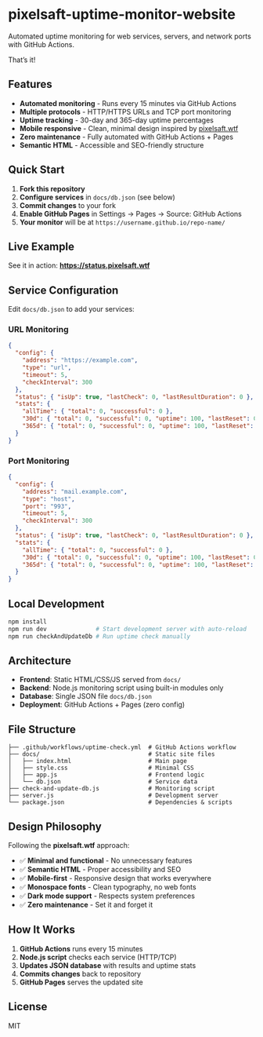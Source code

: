 # pixelsaft-uptime-monitor-website

Automated uptime monitoring for web services, servers, and network ports with GitHub Actions.

That’s it!

## Features

- **Automated monitoring** - Runs every 15 minutes via GitHub Actions
- **Multiple protocols** - HTTP/HTTPS URLs and TCP port monitoring
- **Uptime tracking** - 30-day and 365-day uptime percentages
- **Mobile responsive** - Clean, minimal design inspired by [pixelsaft.wtf](https://pixelsaft.wtf/)
- **Zero maintenance** - Fully automated with GitHub Actions + Pages
- **Semantic HTML** - Accessible and SEO-friendly structure

## Quick Start

1. **Fork this repository**
2. **Configure services** in `docs/db.json` (see below)
3. **Commit changes** to your fork
4. **Enable GitHub Pages** in Settings → Pages → Source: GitHub Actions
5. **Your monitor** will be at `https://username.github.io/repo-name/`

## Live Example

See it in action: **<https://status.pixelsaft.wtf>**

## Service Configuration

Edit `docs/db.json` to add your services:

### URL Monitoring

```json
{
  "config": {
    "address": "https://example.com",
    "type": "url",
    "timeout": 5,
    "checkInterval": 300
  },
  "status": { "isUp": true, "lastCheck": 0, "lastResultDuration": 0 },
  "stats": {
    "allTime": { "total": 0, "successful": 0 },
    "30d": { "total": 0, "successful": 0, "uptime": 100, "lastReset": 0 },
    "365d": { "total": 0, "successful": 0, "uptime": 100, "lastReset": 0 }
  }
}
```

### Port Monitoring

```json
{
  "config": {
    "address": "mail.example.com",
    "type": "host",
    "port": "993",
    "timeout": 5,
    "checkInterval": 300
  },
  "status": { "isUp": true, "lastCheck": 0, "lastResultDuration": 0 },
  "stats": {
    "allTime": { "total": 0, "successful": 0 },
    "30d": { "total": 0, "successful": 0, "uptime": 100, "lastReset": 0 },
    "365d": { "total": 0, "successful": 0, "uptime": 100, "lastReset": 0 }
  }
}
```

## Local Development

```bash
npm install
npm run dev              # Start development server with auto-reload
npm run checkAndUpdateDb # Run uptime check manually
```

## Architecture

- **Frontend**: Static HTML/CSS/JS served from `docs/`
- **Backend**: Node.js monitoring script using built-in modules only
- **Database**: Single JSON file `docs/db.json`
- **Deployment**: GitHub Actions + Pages (zero config)

## File Structure

```
├── .github/workflows/uptime-check.yml  # GitHub Actions workflow
├── docs/                               # Static site files
│   ├── index.html                      # Main page
│   ├── style.css                       # Minimal CSS
│   ├── app.js                          # Frontend logic
│   └── db.json                         # Service data
├── check-and-update-db.js              # Monitoring script
├── server.js                           # Development server
└── package.json                        # Dependencies & scripts
```

## Design Philosophy

Following the **pixelsaft.wtf** approach:

- ✅ **Minimal and functional** - No unnecessary features
- ✅ **Semantic HTML** - Proper accessibility and SEO
- ✅ **Mobile-first** - Responsive design that works everywhere
- ✅ **Monospace fonts** - Clean typography, no web fonts
- ✅ **Dark mode support** - Respects system preferences
- ✅ **Zero maintenance** - Set it and forget it

## How It Works

1. **GitHub Actions** runs every 15 minutes
2. **Node.js script** checks each service (HTTP/TCP)
3. **Updates JSON database** with results and uptime stats
4. **Commits changes** back to repository
5. **GitHub Pages** serves the updated site

## License

MIT
